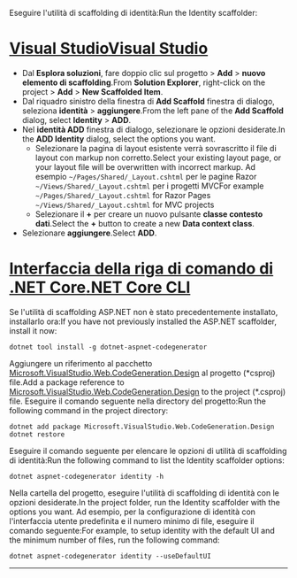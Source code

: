 <span data-ttu-id="030bd-101">Eseguire l'utilità di scaffolding di identità:</span><span class="sxs-lookup"><span data-stu-id="030bd-101">Run the Identity scaffolder:</span></span>

# <a name="visual-studiotabvisual-studio"></a>[<span data-ttu-id="030bd-102">Visual Studio</span><span class="sxs-lookup"><span data-stu-id="030bd-102">Visual Studio</span></span>](#tab/visual-studio)

* <span data-ttu-id="030bd-103">Dal **Esplora soluzioni**, fare doppio clic sul progetto > **Add** > **nuovo elemento di scaffolding**.</span><span class="sxs-lookup"><span data-stu-id="030bd-103">From **Solution Explorer**, right-click on the project > **Add** > **New Scaffolded Item**.</span></span>
* <span data-ttu-id="030bd-104">Dal riquadro sinistro della finestra di **Add Scaffold** finestra di dialogo, seleziona **identità** > **aggiungere**.</span><span class="sxs-lookup"><span data-stu-id="030bd-104">From the left pane of the **Add Scaffold** dialog, select **Identity** > **ADD**.</span></span>
* <span data-ttu-id="030bd-105">Nel **identità ADD** finestra di dialogo, selezionare le opzioni desiderate.</span><span class="sxs-lookup"><span data-stu-id="030bd-105">In the **ADD Identity** dialog, select the options you want.</span></span>
  * <span data-ttu-id="030bd-106">Selezionare la pagina di layout esistente verrà sovrascritto il file di layout con markup non corretto.</span><span class="sxs-lookup"><span data-stu-id="030bd-106">Select your existing layout page, or your layout file will be overwritten with incorrect markup.</span></span> <span data-ttu-id="030bd-107">Ad esempio `~/Pages/Shared/_Layout.cshtml` per le pagine Razor `~/Views/Shared/_Layout.cshtml` per i progetti MVC</span><span class="sxs-lookup"><span data-stu-id="030bd-107">For example `~/Pages/Shared/_Layout.cshtml` for Razor Pages `~/Views/Shared/_Layout.cshtml` for MVC projects</span></span>
  * <span data-ttu-id="030bd-108">Selezionare il **+** per creare un nuovo pulsante **classe contesto dati**.</span><span class="sxs-lookup"><span data-stu-id="030bd-108">Select the **+** button to create a new **Data context class**.</span></span>
* <span data-ttu-id="030bd-109">Selezionare **aggiungere**.</span><span class="sxs-lookup"><span data-stu-id="030bd-109">Select **ADD**.</span></span>

# <a name="net-core-clitabnetcore-cli"></a>[<span data-ttu-id="030bd-110">Interfaccia della riga di comando di .NET Core</span><span class="sxs-lookup"><span data-stu-id="030bd-110">.NET Core CLI</span></span>](#tab/netcore-cli)

<span data-ttu-id="030bd-111">Se l'utilità di scaffolding ASP.NET non è stato precedentemente installato, installarlo ora:</span><span class="sxs-lookup"><span data-stu-id="030bd-111">If you have not previously installed the ASP.NET scaffolder, install it now:</span></span>

```cli
dotnet tool install -g dotnet-aspnet-codegenerator
```

<span data-ttu-id="030bd-112">Aggiungere un riferimento al pacchetto [Microsoft.VisualStudio.Web.CodeGeneration.Design](https://www.nuget.org/packages/Microsoft.VisualStudio.Web.CodeGeneration.Design/) al progetto (\*csproj) file.</span><span class="sxs-lookup"><span data-stu-id="030bd-112">Add a package reference to [Microsoft.VisualStudio.Web.CodeGeneration.Design](https://www.nuget.org/packages/Microsoft.VisualStudio.Web.CodeGeneration.Design/) to the project (\*.csproj) file.</span></span> <span data-ttu-id="030bd-113">Eseguire il comando seguente nella directory del progetto:</span><span class="sxs-lookup"><span data-stu-id="030bd-113">Run the following command in the project directory:</span></span>

```cli
dotnet add package Microsoft.VisualStudio.Web.CodeGeneration.Design
dotnet restore
```

<span data-ttu-id="030bd-114">Eseguire il comando seguente per elencare le opzioni di utilità di scaffolding di identità:</span><span class="sxs-lookup"><span data-stu-id="030bd-114">Run the following command to list the Identity scaffolder options:</span></span>

```cli
dotnet aspnet-codegenerator identity -h
```

<span data-ttu-id="030bd-115">Nella cartella del progetto, eseguire l'utilità di scaffolding di identità con le opzioni desiderate.</span><span class="sxs-lookup"><span data-stu-id="030bd-115">In the project folder, run the Identity scaffolder with the options you want.</span></span> <span data-ttu-id="030bd-116">Ad esempio, per la configurazione di identità con l'interfaccia utente predefinita e il numero minimo di file, eseguire il comando seguente:</span><span class="sxs-lookup"><span data-stu-id="030bd-116">For example, to setup identity with the default UI and the minimum number of files, run the following command:</span></span>

```cli
dotnet aspnet-codegenerator identity --useDefaultUI
```

-------------
